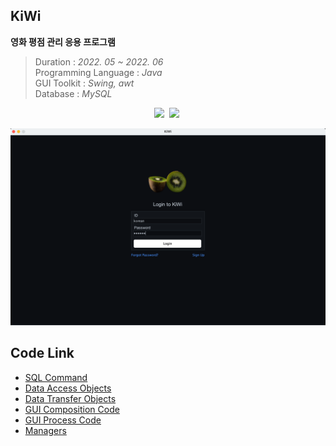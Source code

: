 ## KiWi
__영화 평점 관리 응용 프로그램__   
  
> Duration             : _2022. 05 ~ 2022. 06_  
> Programming Language : _Java_  
> GUI Toolkit          : _Swing, awt_   
> Database             : _MySQL_  
<p align="center">
<img src="https://img.shields.io/badge/Java-000000?style=flat-square&logo=OpenJdk&logoColor=white"/>&nbsp
<img src="https://img.shields.io/badge/MySQL-4479A1?style=flat-square&logo=MySQL&logoColor=white"/>&nbsp
</p>
  
<p align="center">
<img src="/kiwi_home.png" alt="kiwi_home"><br>
</p>

## Code Link  
* [SQL Command](/References/command.sql)  
* [Data Access Objects](/RatedMovieProgram/src/kiwi/dao)  
* [Data Transfer Objects](/RatedMovieProgram/src/kiwi/dto)  
* [GUI Composition Code](/RatedMovieProgram/src/kiwi/gui)  
* [GUI Process Code](/RatedMovieProgram/src/gui/process)  
* [Managers](/RatedMovieProgram/src/kiwi/mgr)  

